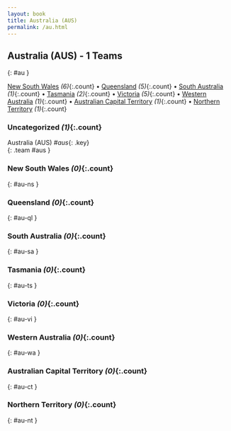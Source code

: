 ```yaml
---
layout: book
title: Australia (AUS)
permalink: /au.html
---
```


## Australia (AUS) - 1 Teams
{: #au }






[New South Wales](#au-ns) _(6)_{:.count} • [Queensland](#au-ql) _(5)_{:.count} • [South Australia](#au-sa) _(1)_{:.count} • [Tasmania](#au-ts) _(2)_{:.count} • [Victoria](#au-vi) _(5)_{:.count} • [Western Australia](#au-wa) _(1)_{:.count} • [Australian Capital Territory](#au-ct) _(1)_{:.count} • [Northern Territory](#au-nt) _(1)_{:.count}


### Uncategorized _(1)_{:.count}

Australia  (AUS)  _#aus_{: .key} <br>
{: .team #aus }



### New South Wales _(0)_{:.count}
{: #au-ns }





<div class='columns3' markdown='1'>


</div>



### Queensland _(0)_{:.count}
{: #au-ql }





<div class='columns3' markdown='1'>


</div>



### South Australia _(0)_{:.count}
{: #au-sa }





<div class='columns3' markdown='1'>


</div>



### Tasmania _(0)_{:.count}
{: #au-ts }





<div class='columns3' markdown='1'>


</div>



### Victoria _(0)_{:.count}
{: #au-vi }





<div class='columns3' markdown='1'>


</div>



### Western Australia _(0)_{:.count}
{: #au-wa }





<div class='columns3' markdown='1'>


</div>



### Australian Capital Territory _(0)_{:.count}
{: #au-ct }





<div class='columns3' markdown='1'>


</div>



### Northern Territory _(0)_{:.count}
{: #au-nt }





<div class='columns3' markdown='1'>


</div>


 
